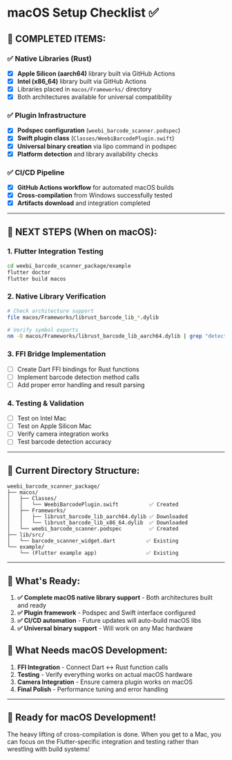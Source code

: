 # macOS Setup Checklist ✅

## 🎉 **COMPLETED ITEMS:**

### ✅ **Native Libraries (Rust)**
- [x] **Apple Silicon (aarch64)** library built via GitHub Actions
- [x] **Intel (x86_64)** library built via GitHub Actions  
- [x] Libraries placed in `macos/Frameworks/` directory
- [x] Both architectures available for universal compatibility

### ✅ **Plugin Infrastructure**
- [x] **Podspec configuration** (`weebi_barcode_scanner.podspec`)
- [x] **Swift plugin class** (`Classes/WeebiBarcodePlugin.swift`) 
- [x] **Universal binary creation** via lipo command in podspec
- [x] **Platform detection** and library availability checks

### ✅ **CI/CD Pipeline**
- [x] **GitHub Actions workflow** for automated macOS builds
- [x] **Cross-compilation** from Windows successfully tested
- [x] **Artifacts download** and integration completed

---

## 🔄 **NEXT STEPS (When on macOS):**

### 1. **Flutter Integration Testing**
```bash
cd weebi_barcode_scanner_package/example
flutter doctor
flutter build macos
```

### 2. **Native Library Verification**
```bash
# Check architecture support
file macos/Frameworks/librust_barcode_lib_*.dylib

# Verify symbol exports
nm -D macos/Frameworks/librust_barcode_lib_aarch64.dylib | grep "detect_barcode"
```

### 3. **FFI Bridge Implementation**
- [ ] Create Dart FFI bindings for Rust functions
- [ ] Implement barcode detection method calls
- [ ] Add proper error handling and result parsing

### 4. **Testing & Validation**
- [ ] Test on Intel Mac
- [ ] Test on Apple Silicon Mac  
- [ ] Verify camera integration works
- [ ] Test barcode detection accuracy

---

## 📁 **Current Directory Structure:**

```
weebi_barcode_scanner_package/
├── macos/
│   ├── Classes/
│   │   └── WeebiBarcodePlugin.swift          ✅ Created
│   ├── Frameworks/
│   │   ├── librust_barcode_lib_aarch64.dylib ✅ Downloaded
│   │   └── librust_barcode_lib_x86_64.dylib  ✅ Downloaded
│   └── weebi_barcode_scanner.podspec         ✅ Created
├── lib/src/
│   └── barcode_scanner_widget.dart          ✅ Existing
└── example/
    └── (Flutter example app)                ✅ Existing
```

---

## 🚀 **What's Ready:**

1. **✅ Complete macOS native library support** - Both architectures built and ready
2. **✅ Plugin framework** - Podspec and Swift interface configured  
3. **✅ CI/CD automation** - Future updates will auto-build macOS libs
4. **✅ Universal binary support** - Will work on any Mac hardware

## 🔧 **What Needs macOS Development:**

1. **FFI Integration** - Connect Dart ↔ Rust function calls
2. **Testing** - Verify everything works on actual macOS hardware
3. **Camera Integration** - Ensure camera plugin works on macOS
4. **Final Polish** - Performance tuning and error handling

---

## 🎯 **Ready for macOS Development!**

The heavy lifting of cross-compilation is done. When you get to a Mac, you can focus on the Flutter-specific integration and testing rather than wrestling with build systems! 